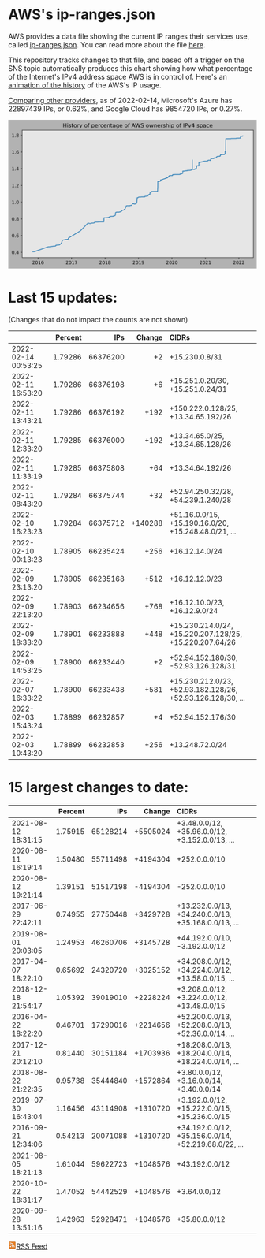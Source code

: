 # AWS's ip-ranges.json

AWS provides a data file showing the current IP ranges their
services use, called [ip-ranges.json](https://ip-ranges.amazonaws.com/ip-ranges.json).  You 
can read more about the file [here](https://docs.aws.amazon.com/general/latest/gr/aws-ip-ranges.html).

This repository tracks changes to that file, and based off a trigger on the SNS topic 
automatically produces this chart showing how what percentage of the Internet's IPv4 
address space AWS is in control of.  Here's an 
[animation of the history](https://youtu.be/Su25yl7eol8) of the AWS's IP usage.

[Comparing other providers](https://github.com/seligman/cloud_sizes), as of 2022-02-14, Microsoft's Azure has 22897439 IPs, or 0.62%, and Google Cloud has 9854720 IPs, or 0.27%.

![History of AWS](history_count.svg)

# Last 15 updates:

(Changes that do not impact the counts are not shown)

| | Percent | IPs | Change | CIDRs |
| :--- | ---: | ---: | ---: | :--- |
| 2022-02-14 00:53:25 | 1.79286 | 66376200 | +2 | +15.230.0.8/31 |
| 2022-02-11 16:53:20 | 1.79286 | 66376198 | +6 | +15.251.0.20/30, +15.251.0.24/31 |
| 2022-02-11 13:43:21 | 1.79286 | 66376192 | +192 | +150.222.0.128/25, +13.34.65.192/26 |
| 2022-02-11 12:33:20 | 1.79285 | 66376000 | +192 | +13.34.65.0/25, +13.34.65.128/26 |
| 2022-02-11 11:33:19 | 1.79285 | 66375808 | +64 | +13.34.64.192/26 |
| 2022-02-11 08:43:20 | 1.79284 | 66375744 | +32 | +52.94.250.32/28, +54.239.1.240/28 |
| 2022-02-10 16:23:23 | 1.79284 | 66375712 | +140288 | +51.16.0.0/15, +15.190.16.0/20, +15.248.48.0/21, ... |
| 2022-02-10 00:13:23 | 1.78905 | 66235424 | +256 | +16.12.14.0/24 |
| 2022-02-09 23:13:20 | 1.78905 | 66235168 | +512 | +16.12.12.0/23 |
| 2022-02-09 22:13:20 | 1.78903 | 66234656 | +768 | +16.12.10.0/23, +16.12.9.0/24 |
| 2022-02-09 18:33:20 | 1.78901 | 66233888 | +448 | +15.230.214.0/24, +15.220.207.128/25, +15.220.207.64/26 |
| 2022-02-09 14:53:25 | 1.78900 | 66233440 | +2 | +52.94.152.180/30, -52.93.126.128/31 |
| 2022-02-07 16:33:22 | 1.78900 | 66233438 | +581 | +15.230.212.0/23, +52.93.182.128/26, +52.93.126.128/30, ... |
| 2022-02-03 15:43:24 | 1.78899 | 66232857 | +4 | +52.94.152.176/30 |
| 2022-02-03 10:43:20 | 1.78899 | 66232853 | +256 | +13.248.72.0/24 |


# 15 largest changes to date:

| | Percent | IPs | Change | CIDRs |
| :--- | ---: | ---: | ---: | :--- |
| 2021-08-12 18:31:15 | 1.75915 | 65128214 | +5505024 | +3.48.0.0/12, +35.96.0.0/12, +3.152.0.0/13, ... |
| 2020-08-11 16:19:14 | 1.50480 | 55711498 | +4194304 | +252.0.0.0/10 |
| 2020-08-12 19:21:14 | 1.39151 | 51517198 | -4194304 | -252.0.0.0/10 |
| 2017-06-29 22:42:11 | 0.74955 | 27750448 | +3429728 | +13.232.0.0/13, +34.240.0.0/13, +35.168.0.0/13, ... |
| 2019-08-01 20:03:05 | 1.24953 | 46260706 | +3145728 | +44.192.0.0/10, -3.192.0.0/12 |
| 2017-04-07 18:22:10 | 0.65692 | 24320720 | +3025152 | +34.208.0.0/12, +34.224.0.0/12, +13.58.0.0/15, ... |
| 2018-12-18 21:54:17 | 1.05392 | 39019010 | +2228224 | +3.208.0.0/12, +3.224.0.0/12, +13.48.0.0/15 |
| 2016-04-22 18:22:20 | 0.46701 | 17290016 | +2214656 | +52.200.0.0/13, +52.208.0.0/13, +52.36.0.0/14, ... |
| 2017-12-21 20:12:10 | 0.81440 | 30151184 | +1703936 | +18.208.0.0/13, +18.204.0.0/14, +18.224.0.0/14, ... |
| 2018-08-22 21:22:35 | 0.95738 | 35444840 | +1572864 | +3.80.0.0/12, +3.16.0.0/14, +3.40.0.0/14 |
| 2019-07-30 16:43:04 | 1.16456 | 43114908 | +1310720 | +3.192.0.0/12, +15.222.0.0/15, +15.236.0.0/15 |
| 2016-09-21 12:34:06 | 0.54213 | 20071088 | +1310720 | +34.192.0.0/12, +35.156.0.0/14, +52.219.68.0/22, ... |
| 2021-08-05 18:21:13 | 1.61044 | 59622723 | +1048576 | +43.192.0.0/12 |
| 2020-10-22 18:31:17 | 1.47052 | 54442529 | +1048576 | +3.64.0.0/12 |
| 2020-09-28 13:51:16 | 1.42963 | 52928471 | +1048576 | +35.80.0.0/12 |


[![RSS Icon](rss-icon.png)RSS Feed](https://raw.githubusercontent.com/seligman/aws-ip-ranges/master/rss.xml)
